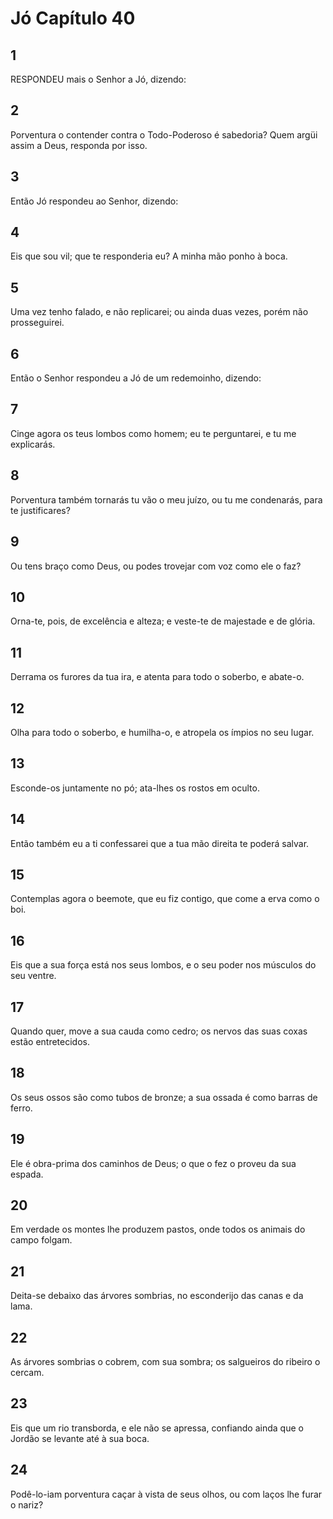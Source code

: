 # Jó Capítulo 40

## 1
RESPONDEU mais o Senhor a Jó, dizendo:

## 2
Porventura o contender contra o Todo-Poderoso é sabedoria? Quem argüi assim a Deus, responda por isso.

## 3
Então Jó respondeu ao Senhor, dizendo:

## 4
Eis que sou vil; que te responderia eu? A minha mão ponho à boca.

## 5
Uma vez tenho falado, e não replicarei; ou ainda duas vezes, porém não prosseguirei.

## 6
Então o Senhor respondeu a Jó de um redemoinho, dizendo:

## 7
Cinge agora os teus lombos como homem; eu te perguntarei, e tu me explicarás.

## 8
Porventura também tornarás tu vão o meu juízo, ou tu me condenarás, para te justificares?

## 9
Ou tens braço como Deus, ou podes trovejar com voz como ele o faz?

## 10
Orna-te, pois, de excelência e alteza; e veste-te de majestade e de glória.

## 11
Derrama os furores da tua ira, e atenta para todo o soberbo, e abate-o.

## 12
Olha para todo o soberbo, e humilha-o, e atropela os ímpios no seu lugar.

## 13
Esconde-os juntamente no pó; ata-lhes os rostos em oculto.

## 14
Então também eu a ti confessarei que a tua mão direita te poderá salvar.

## 15
Contemplas agora o beemote, que eu fiz contigo, que come a erva como o boi.

## 16
Eis que a sua força está nos seus lombos, e o seu poder nos músculos do seu ventre.

## 17
Quando quer, move a sua cauda como cedro; os nervos das suas coxas estão entretecidos.

## 18
Os seus ossos são como tubos de bronze; a sua ossada é como barras de ferro.

## 19
Ele é obra-prima dos caminhos de Deus; o que o fez o proveu da sua espada.

## 20
Em verdade os montes lhe produzem pastos, onde todos os animais do campo folgam.

## 21
Deita-se debaixo das árvores sombrias, no esconderijo das canas e da lama.

## 22
As árvores sombrias o cobrem, com sua sombra; os salgueiros do ribeiro o cercam.

## 23
Eis que um rio transborda, e ele não se apressa, confiando ainda que o Jordão se levante até à sua boca.

## 24
Podê-lo-iam porventura caçar à vista de seus olhos, ou com laços lhe furar o nariz?

